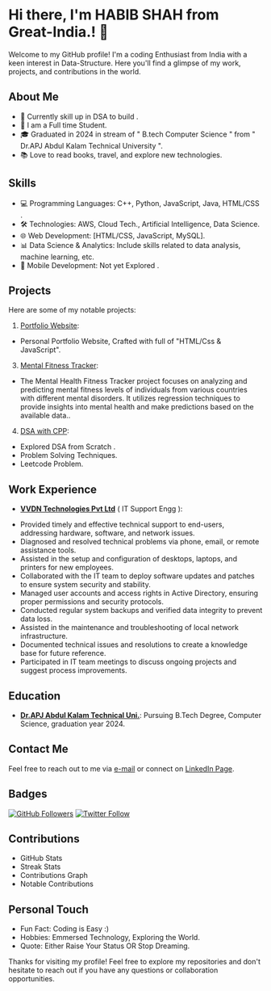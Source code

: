 # Hi there, I'm HABIB SHAH from Great-India.! 👋

Welcome to my GitHub profile! I'm a coding Enthusiast from India with a keen interest in Data-Structure. Here you'll find a glimpse of my work, projects, and contributions in the world.

## About Me
- 🌱 Currently skill up in DSA to build .
- 💼 I am a Full time Student.
- 🎓 Graduated in 2024 in stream of " B.tech Computer Science " from " Dr.APJ Abdul Kalam Technical University ".
- 📚 Love to read books, travel, and explore new technologies.

## Skills
- 💻 Programming Languages: C++, Python, JavaScript, Java, HTML/CSS .
- 🛠️ Technologies: AWS, Cloud Tech., Artificial Intelligence, Data Science.
- 🌐 Web Development: [HTML/CSS, JavaScript, MySQL].
- 📊 Data Science & Analytics: Include skills related to data analysis, machine learning, etc.
- 📱 Mobile Development: Not yet Explored .

## Projects
Here are some of my notable projects:
1. [Portfolio Website](https://dev-habibshah.netlify.app/):
- Personal Portfolio Website, Crafted with full of "HTML/Css & JavaScript".
3. [Mental Fitness Tracker](https://github.com/ha7890846/mental_fitness_tracker):
- The Mental Health Fitness Tracker project focuses on analyzing and predicting mental fitness levels of individuals from various countries with different mental disorders. It utilizes regression techniques to provide insights into mental health and make predictions based on the available data..
4. [DSA with CPP](https://github.com/ha7890846/DSA_with_Cpp):
  - Explored DSA from Scratch .
  - Problem Solving Techniques.
  - Leetcode Problem.

## Work Experience
- **[VVDN Technologies Pvt Ltd](https://www.linkedin.com/company/vvdn-technologies/)** ( IT Support Engg ):
* Provided timely and effective technical support to end-users, addressing hardware, software, and network issues.
* Diagnosed and resolved technical problems via phone, email, or remote assistance tools.
* Assisted in the setup and configuration of desktops, laptops, and printers for new employees.
* Collaborated with the IT team to deploy software updates and patches to ensure system security and stability.
* Managed user accounts and access rights in Active Directory, ensuring proper permissions and security protocols.
* Conducted regular system backups and verified data integrity to prevent data loss.
* Assisted in the maintenance and troubleshooting of local network infrastructure.
* Documented technical issues and resolutions to create a knowledge base for future reference.
* Participated in IT team meetings to discuss ongoing projects and suggest process improvements. 
## Education
- **[Dr.APJ Abdul Kalam Technical Uni.](https://en.wikipedia.org/wiki/Dr._A.P.J._Abdul_Kalam_Technical_University)**: Pursuing B.Tech Degree, Computer Science, graduation year 2024.
## Contact Me
Feel free to reach out to me via [e-mail](mailto:habib.shah2023@outlook.com) or connect on [LinkedIn Page](https://www.linkedin.com/in/habib2023/).

## Badges
[![GitHub Followers](https://img.shields.io/github/followers/your_username?style=social)](https://github.com/ha7890846)
[![Twitter Follow](https://img.shields.io/twitter/follow/your_twitter_username?style=social)](https://twitter.com/)

## Contributions
- GitHub Stats
- Streak Stats
- Contributions Graph
- Notable Contributions

## Personal Touch
- Fun Fact:    Coding is Easy :)
- Hobbies:    Emmersed Technology, Exploring the World.
- Quote:     Either Raise Your Status OR Stop Dreaming.

Thanks for visiting my profile! Feel free to explore my repositories and don't hesitate to reach out if you have any questions or collaboration opportunities.

